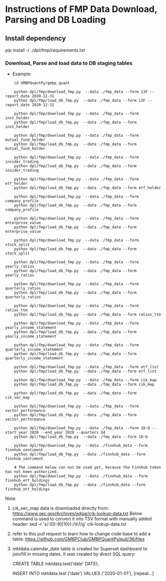 # Instructions of FMP Data Download, Parsing and DB Loading

## Install dependency
pip install -r ./dpl/fmp/requirements.txt

### Download, Parse and load data to DB staging tables
* Example:
```python:
    cd GMBPQuantPy/gmbp_quant
    
    python dpl/fmp/download_fmp.py  --data ./fmp_data --form 13F --report_date 2020-12-31
    python dpl/fmp/load_db_fmp.py  --data ./fmp_data --form 13F --report_date 2020-12-31
   
    python dpl/fmp/download_fmp.py  --data ./fmp_data --form inst_holder
    python dpl/fmp/load_db_fmp.py  --data ./fmp_data --form inst_holder 
    
    python dpl/fmp/download_fmp.py  --data ./fmp_data --form mutual_fund_holder
    python dpl/fmp/load_db_fmp.py  --data ./fmp_data --form mutual_fund_holder
    
    python dpl/fmp/download_fmp.py  --data ./fmp_data --form insider_trading
    python dpl/fmp/load_db_fmp.py  --data ./fmp_data --form insider_trading 
    
    python dpl/fmp/download_fmp.py  --data ./fmp_data --form etf_holder
    python dpl/fmp/load_db_fmp.py  --data ./fmp_data --form etf_holder 
    
    python dpl/fmp/download_fmp.py  --data ./fmp_data --form company_profile
    python dpl/fmp/load_db_fmp.py  --data ./fmp_data --form company_profile 
    
    python dpl/fmp/download_fmp.py  --data ./fmp_data --form enterprise_value
    python dpl/fmp/load_db_fmp.py  --data ./fmp_data --form enterprise_value 

    python dpl/fmp/download_fmp.py  --data ./fmp_data --form stock_split
    python dpl/fmp/load_db_fmp.py  --data ./fmp_data --form stock_split 
    
    python dpl/fmp/download_fmp.py  --data ./fmp_data --form yearly_ratios
    python dpl/fmp/load_db_fmp.py  --data ./fmp_data --form yearly_ratios
    
    python dpl/fmp/download_fmp.py  --data ./fmp_data --form quarterly_ratios
    python dpl/fmp/load_db_fmp.py  --data ./fmp_data --form quarterly_ratios
    
    python dpl/fmp/download_fmp.py  --data ./fmp_data --form ratios_ttm
    python dpl/fmp/load_db_fmp.py  --data ./fmp_data --form ratios_ttm
    
    python dpl/fmp/download_fmp.py  --data ./fmp_data --form yearly_income_statement
    python dpl/fmp/load_db_fmp.py  --data ./fmp_data --form yearly_income_statement
    
    python dpl/fmp/download_fmp.py  --data ./fmp_data --form quarterly_income_statement
    python dpl/fmp/load_db_fmp.py  --data ./fmp_data --form quarterly_income_statement
    
    python dpl/fmp/download_fmp.py  --data ./fmp_data --form etf_list
    python dpl/fmp/load_db_fmp.py  --data ./fmp_data --form etf_list

    python dpl/fmp/download_fmp.py  --data ./fmp_data --form cik_map
    python dpl/fmp/load_db_fmp.py  --data ./fmp_data --form cik_map
    
    python dpl/fmp/load_db_fmp.py  --data ./fmp_data --form cik_sec_map
    
    python dpl/fmp/download_fmp.py  --data ./fmp_data --form sector_performance
    python dpl/fmp/load_db_fmp.py  --data ./fmp_data --form sector_performance
    
    python dpl/fmp/download_fmp.py  --data ./fmp_data --form 10-Q --start_year 2020 --end_year 2020 --quarters Q4
    python dpl/fmp/load_db_fmp.py  --data ./fmp_data --form 10-Q
    
    python dpl/fmp/download_fmp.py  --data ./finnhub_data --form finnhub_sentiment
    python dpl/fmp/load_db_fmp.py  --data ./finnhub_data --form finnhub_sentiment
    
    # The command below can not be used yet, because the Finnhub token has not been authorized.
    python dpl/fmp/download_fmp.py  --data ./finnhub_data --form finnhub_etf_holdings
    python dpl/fmp/load_db_fmp.py  --data ./finnhub_data --form finnhub_etf_holdings
```

Note:
1. cik_sec_map data is downloaded directly from: 
       https://www.sec.gov/Archives/edgar/cik-lookup-data.txt
   Below command is used to convert it into TSV format with manually added header:
       sed -r 's/:([0-9]{10}):/\t\1/g' cik-lookup-data.txt
2. refer to this pull request to learn how to change code base to add a table: 
   https://github.com/GMBPClub/GMBPQuantPy/pull/36/files
   
3. mktdata.calendar_date table is created for Superset dashboard to join/fill in missing dates. It was created by direct SQL query:

    CREATE TABLE mktdata.test('date' DATE);

    INSERT INTO mktdata.test ('date') VALUES ('2020-01-01'); [repeat...]